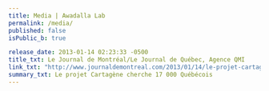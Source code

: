 ```yaml
---
title: Media | Awadalla Lab
permalink: /media/
published: false
isPublic_b: true

release_date: 2013-01-14 02:23:33 -0500
title_txt: Le Journal de Montréal/Le Journal de Québec, Agence QMI
link_txt: "http://www.journaldemontreal.com/2013/01/14/le-projet-cartagene-cherche-17-000-quebecois"
summary_txt: Le projet Cartagène cherche 17 000 Québécois
---
```

